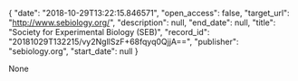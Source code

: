 {
  "date": "2018-10-29T13:22:15.846571", 
  "open_access": false, 
  "target_url": "http://www.sebiology.org/", 
  "description": null, 
  "end_date": null, 
  "title": "Society for Experimental Biology (SEB)", 
  "record_id": "20181029T132215/vy2NgllSzF+68fqyq0QjjA==", 
  "publisher": "sebiology.org", 
  "start_date": null
}

None